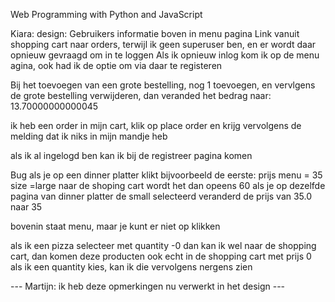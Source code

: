 Web Programming with Python and JavaScript

Kiara: design: Gebruikers informatie boven in menu pagina Link vanuit shopping cart naar orders,
terwijl ik geen superuser ben, en er wordt daar opnieuw gevraagd om in te loggen Als ik opnieuw inlog kom ik op de menu agina,
ook had ik de optie om via daar te registeren

Bij het toevoegen van een grote bestelling, 
nog 1 toevoegen, en vervlgens de grote bestelling verwijderen, 
dan veranded het bedrag naar: 13.70000000000045

ik heb een order in mijn cart, 
klik op place order en krijg vervolgens de melding dat ik niks in mijn mandje heb

als ik al ingelogd ben kan ik bij de registreer pagina komen

Bug als je op een dinner platter klikt bijvoorbeeld de eerste: prijs menu = 35 size =large 
naar de shoping cart wordt het dan opeens 60 als je op dezelfde pagina van dinner platter de small 
selecteerd veranderd de prijs van 35.0 naar 35

bovenin staat menu, maar je kunt er niet op klikken

als ik een pizza selecteer met quantity -0 dan kan ik wel naar de shopping cart, 
dan komen deze producten ook echt in de shopping cart met prijs 0 als ik een quantity kies, 
kan ik die vervolgens nergens zien


--- Martijn: ik heb deze opmerkingen nu verwerkt in het design ---
